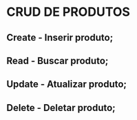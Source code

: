 # CRUD DE PRODUTOS

## Create - Inserir produto;
## Read - Buscar produto;
## Update - Atualizar produto;
## Delete - Deletar produto;
